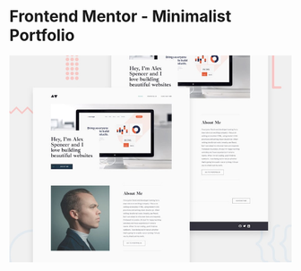 # Frontend Mentor - Minimalist Portfolio

![Design preview for the Minimalist Portfolio coding challenge](./images/desktop-preview.jpg)
